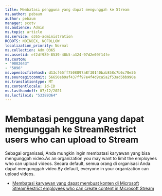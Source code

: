 ```yaml
---
title: Membatasi pengguna yang dapat mengunggah ke Stream
ms.author: pebaum
author: pebaum
manager: scotv
ms.audience: Admin
ms.topic: article
ms.service: o365-administration
ROBOTS: NOINDEX, NOFOLLOW
localization_priority: Normal
ms.collection: Adm_O365
ms.assetid: ef2df989-8539-48b5-a324-97d2e09f14fe
ms.custom:
- "9002643"
- "5096"
ms.openlocfilehash: d13cf65ff7508897a8f30140bab858c7b6c70e36
ms.sourcegitcommit: 56650eb9af437ff97e4f4d9ca5a2f53ad5bb990e
ms.translationtype: MT
ms.contentlocale: id-ID
ms.lasthandoff: 07/12/2021
ms.locfileid: "53389364"
---
```

# <a name="restrict-users-who-can-upload-to-stream"></a><span data-ttu-id="affd7-102">Membatasi pengguna yang dapat mengunggah ke Stream</span><span class="sxs-lookup"><span data-stu-id="affd7-102">Restrict users who can upload to Stream</span></span>

<span data-ttu-id="affd7-103">Sebagai organisasi, Anda mungkin ingin membatasi karyawan yang bisa mengunggah video.</span><span class="sxs-lookup"><span data-stu-id="affd7-103">As an organization you may want to limit the employees who can upload videos.</span></span> <span data-ttu-id="affd7-104">Secara default, semua orang di organisasi Anda dapat mengunggah video.</span><span class="sxs-lookup"><span data-stu-id="affd7-104">By default, everyone in your organization can upload videos.</span></span>

- [<span data-ttu-id="affd7-105">Membatasi karyawan yang dapat membuat konten di Microsoft Stream</span><span class="sxs-lookup"><span data-stu-id="affd7-105">Restrict employees who can create content in Microsoft Stream</span></span>](/stream/restrict-uploaders)
